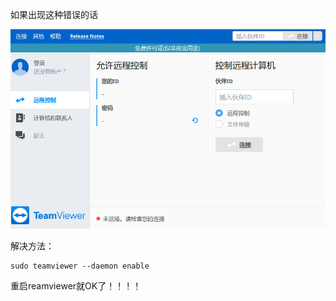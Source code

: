 如果出现这种错误的话

![](../Image/TeamViewer.png)







解决方法：

```
sudo teamviewer --daemon enable
```

重启reamviewer就OK了！！！！

